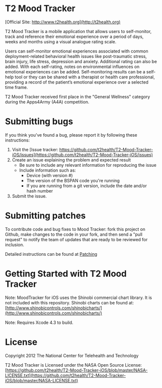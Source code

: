 T2 Mood Tracker
===============

[Official Site: http://www.t2health.org](http://t2health.org)

T2 Mood Tracker is a mobile application that allows users to self-monitor, track and reference their emotional experience over a period of days, weeks and months using a visual analogue rating scale.

Users can self-monitor emotional experiences associated with common deployment-related behavioral health issues like post-traumatic stress, brain injury, life stress, depression and anxiety. Additional rating can also be added. With each self-rating, notes on environmental influences on emotional experiences can be added. Self-monitoring results can be a self-help tool or they can be shared with a therapist or health care professional, providing a record of the patient’s emotional experience over a selected time frame.

T2 Mood Tracker received first place in the "General Wellness" category during the Apps4Army (A4A) competition.

Submitting bugs
===============
If you think you've found a bug, please report it by following these instructions:  

1. Visit the [Issue tracker: https://github.com/t2health/T2-Mood-Tracker-iOS/issues](https://github.com/t2health/T2-Mood-Tracker-iOS/issues)
2. Create an issue explaining the problem and expected result
    - Be sure to include any relevant information for reproducing the issue
    - Include information such as:
        * Device (with version #)
        * The version of the BSPAN code you're running
        * If you are running from a git version, include the date and/or hash number
3. Submit the issue.

Submitting patches
==================
To contribute code and bug fixes to Mood Tracker: fork this project on Github, make changes to the code in your fork, 
and then send a "pull request" to notify the team of updates that are ready to be reviewed for inclusion.

Detailed instructions can be found at [Patching](https://gist.github.com/1507418)

Getting Started with T2 Mood Tracker
==============================================
Note: MoodTracker for iOS uses the Shinobi commercial chart library.  It is not included with this repository.  Shinobi charts can be found at: [http://www.shinobicontrols.com/shinobicharts/](http://www.shinobicontrols.com/shinobicharts/)

Note: Requires Xcode 4.3 to build.

License
==============================================
Copyright 2012 The National Center for Telehealth and Technology

T2 Mood Tracker is Licensed under the NASA Open Source License: [https://github.com/t2health/T2-Mood-Tracker-iOS/blob/master/NASA-LICENSE.txt](https://github.com/t2health/T2-Mood-Tracker-iOS/blob/master/NASA-LICENSE.txt)

